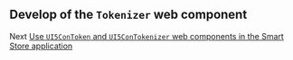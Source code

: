 
## Develop of the `Tokenizer` web component

Next [Use `UI5ConToken` and `UI5ConTokenizer` web components in the Smart Store application](./4_Use_in_Smart_Store_app.md)
